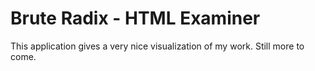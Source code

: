 # Brute Radix - HTML Examiner
This application gives a very nice visualization of my work. Still more to come.
